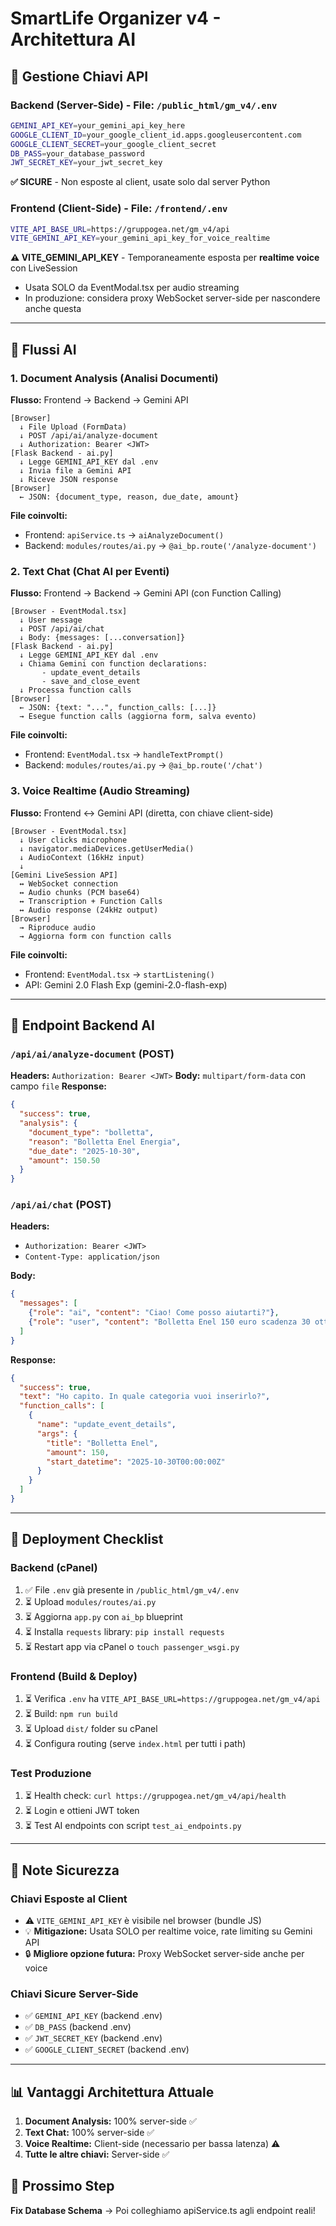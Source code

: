 # SmartLife Organizer v4 - Architettura AI

## 🔐 Gestione Chiavi API

### Backend (Server-Side) - File: `/public_html/gm_v4/.env`
```bash
GEMINI_API_KEY=your_gemini_api_key_here
GOOGLE_CLIENT_ID=your_google_client_id.apps.googleusercontent.com
GOOGLE_CLIENT_SECRET=your_google_client_secret
DB_PASS=your_database_password
JWT_SECRET_KEY=your_jwt_secret_key
```

**✅ SICURE** - Non esposte al client, usate solo dal server Python

### Frontend (Client-Side) - File: `/frontend/.env`
```bash
VITE_API_BASE_URL=https://gruppogea.net/gm_v4/api
VITE_GEMINI_API_KEY=your_gemini_api_key_for_voice_realtime
```

**⚠️ VITE_GEMINI_API_KEY** - Temporaneamente esposta per **realtime voice** con LiveSession
- Usata SOLO da EventModal.tsx per audio streaming
- In produzione: considera proxy WebSocket server-side per nascondere anche questa

---

## 🤖 Flussi AI

### 1. Document Analysis (Analisi Documenti)
**Flusso:** Frontend → Backend → Gemini API

```
[Browser]
  ↓ File Upload (FormData)
  ↓ POST /api/ai/analyze-document
  ↓ Authorization: Bearer <JWT>
[Flask Backend - ai.py]
  ↓ Legge GEMINI_API_KEY dal .env
  ↓ Invia file a Gemini API
  ↓ Riceve JSON response
[Browser]
  ← JSON: {document_type, reason, due_date, amount}
```

**File coinvolti:**
- Frontend: `apiService.ts` → `aiAnalyzeDocument()`
- Backend: `modules/routes/ai.py` → `@ai_bp.route('/analyze-document')`

### 2. Text Chat (Chat AI per Eventi)
**Flusso:** Frontend → Backend → Gemini API (con Function Calling)

```
[Browser - EventModal.tsx]
  ↓ User message
  ↓ POST /api/ai/chat
  ↓ Body: {messages: [...conversation]}
[Flask Backend - ai.py]
  ↓ Legge GEMINI_API_KEY dal .env
  ↓ Chiama Gemini con function declarations:
       - update_event_details
       - save_and_close_event
  ↓ Processa function calls
[Browser]
  ← JSON: {text: "...", function_calls: [...]}
  → Esegue function calls (aggiorna form, salva evento)
```

**File coinvolti:**
- Frontend: `EventModal.tsx` → `handleTextPrompt()`
- Backend: `modules/routes/ai.py` → `@ai_bp.route('/chat')`

### 3. Voice Realtime (Audio Streaming)
**Flusso:** Frontend ↔ Gemini API (diretta, con chiave client-side)

```
[Browser - EventModal.tsx]
  ↓ User clicks microphone
  ↓ navigator.mediaDevices.getUserMedia()
  ↓ AudioContext (16kHz input)
  ↓
[Gemini LiveSession API]
  ↔ WebSocket connection
  ↔ Audio chunks (PCM base64)
  ↔ Transcription + Function Calls
  ↔ Audio response (24kHz output)
[Browser]
  → Riproduce audio
  → Aggiorna form con function calls
```

**File coinvolti:**
- Frontend: `EventModal.tsx` → `startListening()`
- API: Gemini 2.0 Flash Exp (gemini-2.0-flash-exp)

---

## 📝 Endpoint Backend AI

### `/api/ai/analyze-document` (POST)
**Headers:** `Authorization: Bearer <JWT>`
**Body:** `multipart/form-data` con campo `file`
**Response:**
```json
{
  "success": true,
  "analysis": {
    "document_type": "bolletta",
    "reason": "Bolletta Enel Energia",
    "due_date": "2025-10-30",
    "amount": 150.50
  }
}
```

### `/api/ai/chat` (POST)
**Headers:** 
- `Authorization: Bearer <JWT>`
- `Content-Type: application/json`

**Body:**
```json
{
  "messages": [
    {"role": "ai", "content": "Ciao! Come posso aiutarti?"},
    {"role": "user", "content": "Bolletta Enel 150 euro scadenza 30 ottobre"}
  ]
}
```

**Response:**
```json
{
  "success": true,
  "text": "Ho capito. In quale categoria vuoi inserirlo?",
  "function_calls": [
    {
      "name": "update_event_details",
      "args": {
        "title": "Bolletta Enel",
        "amount": 150,
        "start_datetime": "2025-10-30T00:00:00Z"
      }
    }
  ]
}
```

---

## 🔄 Deployment Checklist

### Backend (cPanel)
1. ✅ File `.env` già presente in `/public_html/gm_v4/.env`
2. ⏳ Upload `modules/routes/ai.py`
3. ⏳ Aggiorna `app.py` con `ai_bp` blueprint
4. ⏳ Installa `requests` library: `pip install requests`
5. ⏳ Restart app via cPanel o `touch passenger_wsgi.py`

### Frontend (Build & Deploy)
1. ⏳ Verifica `.env` ha `VITE_API_BASE_URL=https://gruppogea.net/gm_v4/api`
2. ⏳ Build: `npm run build`
3. ⏳ Upload `dist/` folder su cPanel
4. ⏳ Configura routing (serve `index.html` per tutti i path)

### Test Produzione
1. ⏳ Health check: `curl https://gruppogea.net/gm_v4/api/health`
2. ⏳ Login e ottieni JWT token
3. ⏳ Test AI endpoints con script `test_ai_endpoints.py`

---

## 🚨 Note Sicurezza

### Chiavi Esposte al Client
- ⚠️ `VITE_GEMINI_API_KEY` è visibile nel browser (bundle JS)
- 💡 **Mitigazione:** Usata SOLO per realtime voice, rate limiting su Gemini API
- 🔒 **Migliore opzione futura:** Proxy WebSocket server-side anche per voice

### Chiavi Sicure Server-Side
- ✅ `GEMINI_API_KEY` (backend .env)
- ✅ `DB_PASS` (backend .env)
- ✅ `JWT_SECRET_KEY` (backend .env)
- ✅ `GOOGLE_CLIENT_SECRET` (backend .env)

---

## 📊 Vantaggi Architettura Attuale

1. **Document Analysis:** 100% server-side ✅
2. **Text Chat:** 100% server-side ✅
3. **Voice Realtime:** Client-side (necessario per bassa latenza) ⚠️
4. **Tutte le altre chiavi:** Server-side ✅

## 🎯 Prossimo Step

**Fix Database Schema** → Poi colleghiamo apiService.ts agli endpoint reali!
